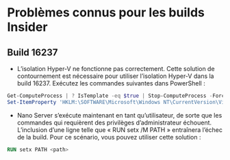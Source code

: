 # <a name="known-issues-for-insider-builds"></a>Problèmes connus pour les builds Insider

## <a name="build-16237"></a>Build 16237

- L’isolation Hyper-V ne fonctionne pas correctement. Cette solution de contournement est nécessaire pour utiliser l’isolation Hyper-V dans la build 16237. Exécutez les commandes suivantes dans PowerShell :

```PowerShell
Get-ComputeProcess | ? IsTemplate -eq $true | Stop-ComputeProcess -Force
Set-ItemProperty 'HKLM:\SOFTWARE\Microsoft\Windows NT\CurrentVersion\Virtualization\Containers\' -Name TemplateVmCount -Type dword -Value 0 -Force
```

- Nano Server s’exécute maintenant en tant qu’utilisateur, de sorte que les commandes qui requièrent des privilèges d’administrateur échouent. L’inclusion d’une ligne telle que « RUN setx /M PATH » entraînera l’échec de la build. Pour ce scénario, vous pouvez utiliser cette solution :

```dockerfile
RUN setx PATH <path>
```
